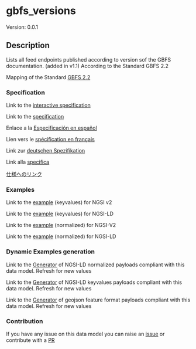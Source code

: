 # gbfs_versions
Version: 0.0.1

## Description 

Lists all feed endpoints published according to version sof the GBFS documentation. (added in v1.1) According to the Standard GBFS 2.2

Mapping of the Standard [GBFS 2.2](https://github.com/NABSA/gbfs/blob/v2.2/gbfs.md)
### Specification

Link to the [interactive specification](https://swagger.lab.fiware.org/?url=https://smart-data-models.github.io/dataModel.GBFS/gbfs_versions/swagger.yaml)

Link to the [specification](https://github.com/smart-data-models/dataModel.GBFS/blob/master/gbfs_versions/doc/spec.md)

Enlace a la [Especificación en español](https://github.com/smart-data-models/dataModel.GBFS/blob/master/gbfs_versions/doc/spec_ES.md)

Lien vers le [spécification en français](https://github.com/smart-data-models/dataModel.GBFS/blob/master/gbfs_versions/doc/spec_FR.md)

Link zur [deutschen Spezifikation](https://github.com/smart-data-models/dataModel.GBFS/blob/master/gbfs_versions/doc/spec_DE.md)

Link alla [specifica](https://github.com/smart-data-models/dataModel.GBFS/blob/master/gbfs_versions/doc/spec_IT.md)

[仕様へのリンク](https://github.com/smart-data-models/dataModel.GBFS/blob/master/gbfs_versions/doc/spec_JA.md)
### Examples

Link to the [example](https://smart-data-models.github.io/dataModel.GBFS/gbfs_versions/examples/example.json) (keyvalues) for NGSI v2

Link to the [example](https://smart-data-models.github.io/dataModel.GBFS/gbfs_versions/examples/example.jsonld) (keyvalues) for NGSI-LD

Link to the [example](https://smart-data-models.github.io/dataModel.GBFS/gbfs_versions/examples/example-normalized.json) (normalized) for NGSI-V2

Link to the [example](https://smart-data-models.github.io/dataModel.GBFS/gbfs_versions/examples/example-normalized.jsonld) (normalized) for NGSI-LD
### Dynamic Examples generation

Link to the [Generator](https://smartdatamodels.org/extra/ngsi-ld_generator.php?schemaUrl=https://raw.githubusercontent.com/smart-data-models/dataModel.GBFS/master/gbfs_versions/schema.json&email=info@smartdatamodels.org) of NGSI-LD normalized payloads compliant with this data model. Refresh for new values

Link to the [Generator](https://smartdatamodels.org/extra/ngsi-ld_generator_keyvalues.php?schemaUrl=https://raw.githubusercontent.com/smart-data-models/dataModel.GBFS/master/gbfs_versions/schema.json&email=info@smartdatamodels.org) of NGSI-LD keyvalues payloads compliant with this data model. Refresh for new values

Link to the [Generator](https://smartdatamodels.org/extra/geojson_features_generator.php?schemaUrl=https://raw.githubusercontent.com/smart-data-models/dataModel.GBFS/master/gbfs_versions/schema.json&email=info@smartdatamodels.org) of geojson feature format payloads compliant with this data model. Refresh for new values
### Contribution

 If you have any issue on this data model you can raise an [issue](https://github.com/smart-data-models/dataModel.GBFS/issues)  or contribute with a [PR](https://github.com/smart-data-models/dataModel.GBFS/pulls)